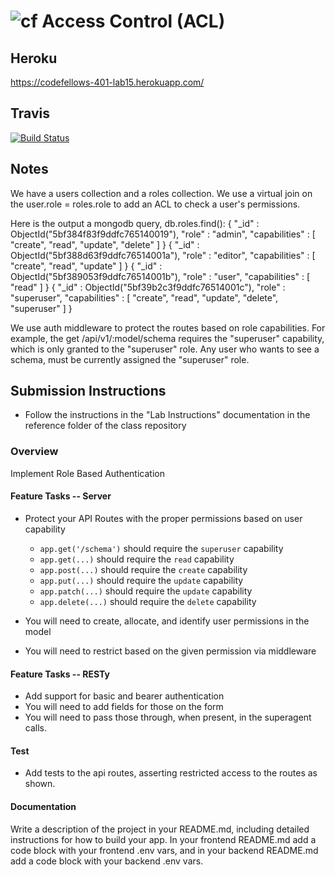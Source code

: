 ![cf](http://i.imgur.com/7v5ASc8.png) Access Control (ACL)
==========================================================
## Heroku
https://codefellows-401-lab15.herokuapp.com/

## Travis
[![Build Status](https://travis-ci.com/Kevinoh47/lab-15.svg?branch=working15)](https://travis-ci.com/Kevinoh47/lab-15)

## Notes
We have a users collection and a roles collection. We use a virtual join on the user.role = roles.role to add an ACL to check a user's permissions.

Here is the output a mongodb query, db.roles.find():
{ "_id" : ObjectId("5bf384f83f9ddfc765140019"), "role" : "admin", "capabilities" : [ "create", "read", "update", "delete" ] }
{ "_id" : ObjectId("5bf388d63f9ddfc76514001a"), "role" : "editor", "capabilities" : [ "create", "read", "update" ] }
{ "_id" : ObjectId("5bf389053f9ddfc76514001b"), "role" : "user", "capabilities" : [ "read" ] }
{ "_id" : ObjectId("5bf39b2c3f9ddfc76514001c"), "role" : "superuser", "capabilities" : [ "create", "read", "update", "delete", "superuser" ] }

We use auth middleware to protect the routes based on role capabilities. For example, the get /api/v1/:model/schema requires the "superuser" capability, which is only granted to the "superuser" role. Any user who wants to see a schema, must be currently assigned the "superuser" role.


## Submission Instructions
  * Follow the instructions in the "Lab Instructions" documentation in the reference folder of the class repository

### Overview
Implement Role Based Authentication

#### Feature Tasks -- Server
* Protect your API Routes with the proper permissions based on user capability
  * `app.get('/schema')` should require the `superuser` capability
  * `app.get(...)` should require the `read` capability
  * `app.post(...)` should require the `create` capability
  * `app.put(...)` should require the `update` capability
  * `app.patch(...)` should require the `update` capability
  * `app.delete(...)` should require the `delete` capability

* You will need to create, allocate, and identify user permissions in the model
* You will need to restrict based on the given permission via middleware

#### Feature Tasks -- RESTy
* Add support for basic and bearer authentication
* You will need to add fields for those on the form
* You will need to pass those through, when present, in the superagent calls.

#### Test
* Add tests to the api routes, asserting restricted access to the routes as shown.

#### Documentation
Write a description of the project in your README.md, including detailed instructions for how to build your app. In your frontend README.md add a code block with your frontend .env vars, and in your backend README.md add a code block with your backend .env vars.
